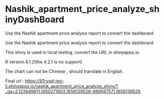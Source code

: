 # Nashik_apartment_price_analyze_shinyDashBoard
Use the Nashik apartment price analysis report to convert the dashboard

Use the Nashik apartment price analysis report to convert the dashboard

This shiny is used in local testing, convert the URL in shinyapps.io.

R version 4.1.2(the 4.2.1 is no support)

The chart can not be Chinese , should translate in English.

Final url : https://97ryqd-rex-li.shinyapps.io/nashik_apartment_price_analyze_shiny/?_ga=2.122649611.1450271803.1656139526-989567571.1656139526
